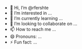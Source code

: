 - 👋 Hi, I’m @rfershte
- 👀 I’m interested in ...
- 🌱 I’m currently learning ...
- 💞️ I’m looking to collaborate on ...
- 📫 How to reach me ...
- 😄 Pronouns: ...
- ⚡ Fun fact: ...

<!---
rfershte/rfershte is a ✨ special ✨ repository because its `README.md` (this file) appears on your GitHub profile.
You can click the Preview link to take a look at your changes.
--->
